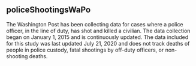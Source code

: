 ## policeShootingsWaPo
The Washington Post has been collecting data for cases where a police officer, in the line of duty, has shot and killed a civilian. The data collection began on January 1, 2015 and is continuously updated. The data included for this study was last updated July 21, 2020 and does not track deaths of people in police custody, fatal shootings by off-duty officers, or non-shooting deaths.
